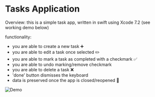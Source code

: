 # Tasks Application

Overview: this is a simple task app, written in swift using Xcode 7.2
(see working demo below)

functionality:
+ you are able to create a new task ➕
+ you are able to edit a task once selected ✏️
+ you are able to mark a task as completed with a checkmark ✅
+ you are able to undo marking/remove checkmark 
+ you are able to delete a task ❌
+ 'done' button dismisses the keyboard
+ data is preserved once the app is closed/reopened 🎉

![Demo](https://user-images.githubusercontent.com/31428246/38127227-0a72d630-33aa-11e8-8639-0d608eb6ac14.gif)
